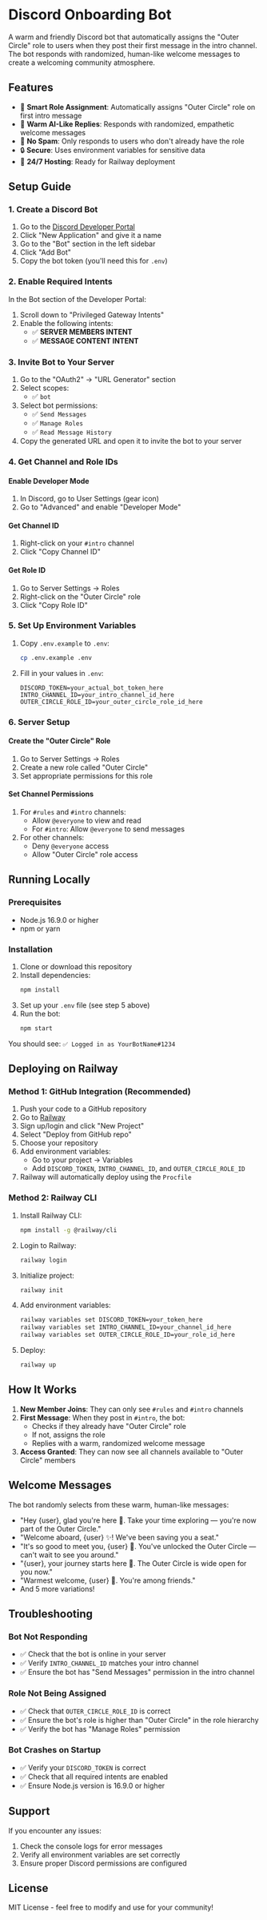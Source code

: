 # Discord Onboarding Bot

A warm and friendly Discord bot that automatically assigns the "Outer Circle" role to users when they post their first message in the intro channel. The bot responds with randomized, human-like welcome messages to create a welcoming community atmosphere.

## Features

- 🎯 **Smart Role Assignment**: Automatically assigns "Outer Circle" role on first intro message
- 💬 **Warm AI-Like Replies**: Responds with randomized, empathetic welcome messages
- 🚫 **No Spam**: Only responds to users who don't already have the role
- 🔒 **Secure**: Uses environment variables for sensitive data
- 🚀 **24/7 Hosting**: Ready for Railway deployment

## Setup Guide

### 1. Create a Discord Bot

1. Go to the [Discord Developer Portal](https://discord.com/developers/applications)
2. Click "New Application" and give it a name
3. Go to the "Bot" section in the left sidebar
4. Click "Add Bot"
5. Copy the bot token (you'll need this for `.env`)

### 2. Enable Required Intents

In the Bot section of the Developer Portal:

1. Scroll down to "Privileged Gateway Intents"
2. Enable the following intents:
   - ✅ **SERVER MEMBERS INTENT**
   - ✅ **MESSAGE CONTENT INTENT**

### 3. Invite Bot to Your Server

1. Go to the "OAuth2" → "URL Generator" section
2. Select scopes:
   - ✅ `bot`
3. Select bot permissions:
   - ✅ `Send Messages`
   - ✅ `Manage Roles`
   - ✅ `Read Message History`
4. Copy the generated URL and open it to invite the bot to your server

### 4. Get Channel and Role IDs

#### Enable Developer Mode
1. In Discord, go to User Settings (gear icon)
2. Go to "Advanced" and enable "Developer Mode"

#### Get Channel ID
1. Right-click on your `#intro` channel
2. Click "Copy Channel ID"

#### Get Role ID
1. Go to Server Settings → Roles
2. Right-click on the "Outer Circle" role
3. Click "Copy Role ID"

### 5. Set Up Environment Variables

1. Copy `.env.example` to `.env`:
   ```bash
   cp .env.example .env
   ```

2. Fill in your values in `.env`:
   ```env
   DISCORD_TOKEN=your_actual_bot_token_here
   INTRO_CHANNEL_ID=your_intro_channel_id_here
   OUTER_CIRCLE_ROLE_ID=your_outer_circle_role_id_here
   ```

### 6. Server Setup

#### Create the "Outer Circle" Role
1. Go to Server Settings → Roles
2. Create a new role called "Outer Circle"
3. Set appropriate permissions for this role

#### Set Channel Permissions
1. For `#rules` and `#intro` channels:
   - Allow `@everyone` to view and read
   - For `#intro`: Allow `@everyone` to send messages
2. For other channels:
   - Deny `@everyone` access
   - Allow "Outer Circle" role access

## Running Locally

### Prerequisites
- Node.js 16.9.0 or higher
- npm or yarn

### Installation

1. Clone or download this repository
2. Install dependencies:
   ```bash
   npm install
   ```
3. Set up your `.env` file (see step 5 above)
4. Run the bot:
   ```bash
   npm start
   ```

You should see: `✅ Logged in as YourBotName#1234`

## Deploying on Railway

### Method 1: GitHub Integration (Recommended)

1. Push your code to a GitHub repository
2. Go to [Railway](https://railway.app)
3. Sign up/login and click "New Project"
4. Select "Deploy from GitHub repo"
5. Choose your repository
6. Add environment variables:
   - Go to your project → Variables
   - Add `DISCORD_TOKEN`, `INTRO_CHANNEL_ID`, and `OUTER_CIRCLE_ROLE_ID`
7. Railway will automatically deploy using the `Procfile`

### Method 2: Railway CLI

1. Install Railway CLI:
   ```bash
   npm install -g @railway/cli
   ```
2. Login to Railway:
   ```bash
   railway login
   ```
3. Initialize project:
   ```bash
   railway init
   ```
4. Add environment variables:
   ```bash
   railway variables set DISCORD_TOKEN=your_token_here
   railway variables set INTRO_CHANNEL_ID=your_channel_id_here
   railway variables set OUTER_CIRCLE_ROLE_ID=your_role_id_here
   ```
5. Deploy:
   ```bash
   railway up
   ```

## How It Works

1. **New Member Joins**: They can only see `#rules` and `#intro` channels
2. **First Message**: When they post in `#intro`, the bot:
   - Checks if they already have "Outer Circle" role
   - If not, assigns the role
   - Replies with a warm, randomized welcome message
3. **Access Granted**: They can now see all channels available to "Outer Circle" members

## Welcome Messages

The bot randomly selects from these warm, human-like messages:

- "Hey {user}, glad you're here 🌟. Take your time exploring — you're now part of the Outer Circle."
- "Welcome aboard, {user} ✨! We've been saving you a seat."
- "It's so good to meet you, {user} 🌸. You've unlocked the Outer Circle — can't wait to see you around."
- "{user}, your journey starts here 🚀. The Outer Circle is wide open for you now."
- "Warmest welcome, {user} 💫. You're among friends."
- And 5 more variations!

## Troubleshooting

### Bot Not Responding
- ✅ Check that the bot is online in your server
- ✅ Verify `INTRO_CHANNEL_ID` matches your intro channel
- ✅ Ensure the bot has "Send Messages" permission in the intro channel

### Role Not Being Assigned
- ✅ Check that `OUTER_CIRCLE_ROLE_ID` is correct
- ✅ Ensure the bot's role is higher than "Outer Circle" in the role hierarchy
- ✅ Verify the bot has "Manage Roles" permission

### Bot Crashes on Startup
- ✅ Verify your `DISCORD_TOKEN` is correct
- ✅ Check that all required intents are enabled
- ✅ Ensure Node.js version is 16.9.0 or higher

## Support

If you encounter any issues:
1. Check the console logs for error messages
2. Verify all environment variables are set correctly
3. Ensure proper Discord permissions are configured

## License

MIT License - feel free to modify and use for your community!